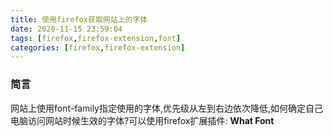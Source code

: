 ```yaml
---
title: 使用firefox获取网站上的字体
date: 2020-11-15 23:59:04
tags: [firefox,firefox-extension,font]
categories: [firefox,firefox-extension]
---
```

### 简言
网站上使用font-family指定使用的字体,优先级从左到右边依次降低,如何确定自己电脑访问网站时候生效的字体?可以使用firefox扩展插件: **What Font**
